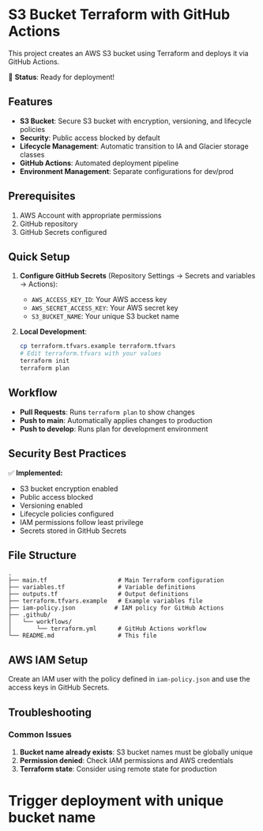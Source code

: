 # S3 Bucket Terraform with GitHub Actions

This project creates an AWS S3 bucket using Terraform and deploys it via GitHub Actions.

🚀 **Status**: Ready for deployment!

## Features

- **S3 Bucket**: Secure S3 bucket with encryption, versioning, and lifecycle policies
- **Security**: Public access blocked by default
- **Lifecycle Management**: Automatic transition to IA and Glacier storage classes
- **GitHub Actions**: Automated deployment pipeline
- **Environment Management**: Separate configurations for dev/prod

## Prerequisites

1. AWS Account with appropriate permissions
2. GitHub repository
3. GitHub Secrets configured

## Quick Setup

1. **Configure GitHub Secrets** (Repository Settings → Secrets and variables → Actions):
   - `AWS_ACCESS_KEY_ID`: Your AWS access key
   - `AWS_SECRET_ACCESS_KEY`: Your AWS secret key
   - `S3_BUCKET_NAME`: Your unique S3 bucket name

2. **Local Development**:
   ```bash
   cp terraform.tfvars.example terraform.tfvars
   # Edit terraform.tfvars with your values
   terraform init
   terraform plan
   ```

## Workflow

- **Pull Requests**: Runs `terraform plan` to show changes
- **Push to main**: Automatically applies changes to production
- **Push to develop**: Runs plan for development environment

## Security Best Practices

✅ **Implemented:**
- S3 bucket encryption enabled
- Public access blocked
- Versioning enabled
- Lifecycle policies configured
- IAM permissions follow least privilege
- Secrets stored in GitHub Secrets

## File Structure

```
.
├── main.tf                    # Main Terraform configuration
├── variables.tf               # Variable definitions
├── outputs.tf                 # Output definitions
├── terraform.tfvars.example   # Example variables file
├── iam-policy.json           # IAM policy for GitHub Actions
├── .github/
│   └── workflows/
│       └── terraform.yml      # GitHub Actions workflow
└── README.md                  # This file
```

## AWS IAM Setup

Create an IAM user with the policy defined in `iam-policy.json` and use the access keys in GitHub Secrets.

## Troubleshooting

### Common Issues

1. **Bucket name already exists**: S3 bucket names must be globally unique
2. **Permission denied**: Check IAM permissions and AWS credentials
3. **Terraform state**: Consider using remote state for production
# Trigger deployment with unique bucket name
